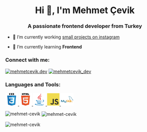 <h1 align="center">Hi 👋, I'm Mehmet Çevik</h1>
<h3 align="center">A passionate frontend developer from Turkey</h3>

- 🔭 I’m currently working [small projects on instagram](https://www.instagram.com/mehmetcevik.dev/)

- 🌱 I’m currently learning **Frontend**

<h3 align="left">Connect with me:</h3>
<p align="left">
<a href="https://instagram.com/mehmetcevik.dev" target="blank"><img align="center" src="https://raw.githubusercontent.com/rahuldkjain/github-profile-readme-generator/master/src/images/icons/Social/instagram.svg" alt="mehmetcevik.dev" height="30" width="40" /></a>
<a href="(https://www.youtube.com/c/@mehmetcevik_dev)" target="blank"><img align="center" src="https://raw.githubusercontent.com/rahuldkjain/github-profile-readme-generator/master/src/images/icons/Social/youtube.svg" alt="mehmetcevik_dev" height="30" width="40" /></a>
</p>

<h3 align="left">Languages and Tools:</h3>
<p align="left"> <a href="https://www.w3schools.com/css/" target="_blank" rel="noreferrer"> <img src="https://raw.githubusercontent.com/devicons/devicon/master/icons/css3/css3-original-wordmark.svg" alt="css3" width="40" height="40"/> </a> <a href="https://www.w3.org/html/" target="_blank" rel="noreferrer"> <img src="https://raw.githubusercontent.com/devicons/devicon/master/icons/html5/html5-original-wordmark.svg" alt="html5" width="40" height="40"/> </a> <a href="https://www.java.com" target="_blank" rel="noreferrer"> <img src="https://raw.githubusercontent.com/devicons/devicon/master/icons/java/java-original.svg" alt="java" width="40" height="40"/> </a> <a href="https://developer.mozilla.org/en-US/docs/Web/JavaScript" target="_blank" rel="noreferrer"> <img src="https://raw.githubusercontent.com/devicons/devicon/master/icons/javascript/javascript-original.svg" alt="javascript" width="40" height="40"/> </a> <a href="https://www.mysql.com/" target="_blank" rel="noreferrer"> <img src="https://raw.githubusercontent.com/devicons/devicon/master/icons/mysql/mysql-original-wordmark.svg" alt="mysql" width="40" height="40"/> </a> </p>

<p><img align="left" src="https://github-readme-stats.vercel.app/api/top-langs?username=mehmet-cevik&show_icons=true&locale=en&layout=compact" alt="mehmet-cevik" /></p>

<p>&nbsp;<img align="center" src="https://github-readme-stats.vercel.app/api?username=mehmet-cevik&show_icons=true&locale=en" alt="mehmet-cevik" /></p>

<p><img align="center" src="https://github-readme-streak-stats.herokuapp.com/?user=mehmet-cevik&" alt="mehmet-cevik" /></p>
